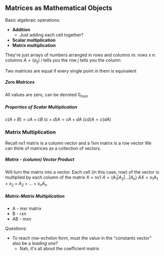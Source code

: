 ## Matrices as Mathematical Objects
Basic algebraic operations:
- **Addition**
	- Just adding each cell together?
- **Scalar multiplication**
- **Matrix multiplication**

They're just arrays of numbers arranged in rows and columns
m: rows x n: columns
$A = (a_{ij})$
$i$ tells you the row
$j$ tells you the column

Two matrices are equal if every single point in them is equivalent

##### Zero Matrices
All values are zero, can be denoted $0_{mxn}$

##### Properties of Scalar Multiplication
$c(A + B) = cA + cB$
$(c+d)A = cA + dA$
$(cd)A = c(dA)$

### Matrix Multiplication
Recall nx1 matrix is a column vector and a 1xm matrix is a row vector
We can think of matrices as a collection of vectors.

##### Matrix - (column) Vector Product
Will turn the matrix into a vector. Each cell (in this case, row) of the vector is multiplied by each column of the matrix
X = nx1
$A = (A_1 | A_2|...|A_n)$
$AX = x_1A_1 + x_2+A_2 + ... + x_nA_n$

##### Matrix-Matrix Multiplication
- A - mxr matrix
- B - rxn
- AB - mxn



Questions:
- To reach row-echelon form, must the value in the "constants vector" also be a *leading one*?
	- Nah, it's all about the coefficient matrix
